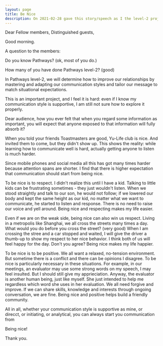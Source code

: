 ```yaml
---
layout: page
title: Be Nice
description: On 2021-02-28 gave this story/speech as I the level-2 project-1 of my 2nd Pathways in Yulife club of Toastmaster.
---
```



Dear Fellow members,
Distinguished guests,

Good morning.

A question to the members:

Do you know Pathways? (ok, most of you do.)

How many of you have done Pathways level-2? (good)

In Pathways level-2, we will determine how to improve our relationships
by mastering and adapting our communication styles and tailor our message
to match situational expectations.

This is an important project, and I feel it is hard: even if I know my
communication style is supportive, I am still not sure how to explore it
properly.

Dear audience, how you ever felt that when you regard some information as
important, you will expect that anyone exposed to that information will
fully absorb it?

When you told your friends Toastmasters are good, Yu-Life club is nice.
And invited them to come, but they didn't show up. This shows the reality:
while learning how to communicate well is hard, actually getting anyone
to listen is much harder.

Since mobile phones and social media all this has got many times harder
because attention spans are shorter. I find that there is higher
expectation that communication should start from being nice.

To be nice is to respect. I didn't realize this until I have a kid. Talking
to little kids can be frustrating sometimes - they just wouldn't listen. When
we stood straightly and talk to our son, he would not follow; if we lowered
our body and kept the same height as our kid, no matter what we want to
communicate, he started to listen and response. There is no need to raise our
voice and yell around. Being nice and respecting makes my life easier.

Even if we are on the weak side, being nice can also win us respect. Living
in a metropolis like Shanghai, we all cross the streets many times a day.
What would you do before you cross the street? (very good) When I am crossing
the stree and a car stopped and waited, I will give the driver a thumb-up
to show my respect to her nice behavior. I think both of us will feel happy
for the day. Don't you agree? Being nice makes my life happier.

To be nice is to be positive. We all want a relaxed, no-tension environment.
But sometime there is a conflict and there can be opinions I disagree. To
be nice is particularly necessary in these situations. For example, in our
meetings, an evaluator may use some strong words on my speech, I may feel
insulted. But I should still give my apprieciation. Anyway, the evaluator is
another human being, just like myself. She just intended to help me
regardless which word she uses in her evaluation. We all need forgive and
improve. If we can share skills, knowledge and interests through ongoing
conversation, we are fine. Being nice and positive helps build a friendly
community.

All in all, whether your communication style is supportive as mine, or
direcct, or initiating, or analytical, you can always start you
communication from

Being nice!

Thank you.